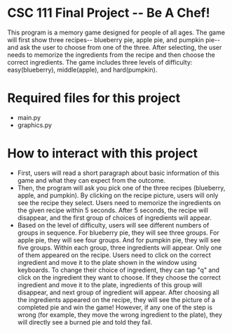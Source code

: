 # CSC 111 Final Project -- Be A Chef!
This program is a memory game designed for people of all ages. The game will first show three recipes-- blueberry pie, apple pie, and pumpkin pie-- and ask the user to choose from one of the three. After selecting, the user needs to memorize the ingredients from the recipe and then choose the correct ingredients. The game includes three levels of difficulty: easy(blueberry), middle(apple), and hard(pumpkin).

# Required files for this project
  - main.py
  - graphics.py

# How to interact with this project
  - First, users will read a short paragraph about basic information of this game and what they can expect from the outcome.
  - Then, the program will ask you pick one of the three recipes (blueberry, apple, and pumpkin). By clicking on the recipe picture, users will only see the recipe they select. Users need to memorize the ingredients on the given recipe within 5 seconds. After 5 seconds, the recipe will disappear, and the first group of choices of ingredients will appear.
  - Based on the level of difficulty, users will see different numbers of groups in sequence. For blueberry pie, they will see three groups. For apple pie, they will see four groups. And for pumpkin pie, they will see five groups. Within each group, three ingredients will appear. Only one of them appeared on the recipe. Users need to click on the correct ingredient and move it to the plate shown in the window using keyboards. To change their choice of ingredient, they can tap "q" and click on the ingredient they want to choose. If they choose the correct ingredient and move it to the plate, ingredients of this group will disappear, and next group of ingredient will appear. After choosing all the ingredients appeared on the recipe, they will see the picture of a completed pie and win the game! However, if any one of the step is wrong (for example, they move the wrong ingredient to the plate), they will directly see a burned pie and told they fail.
